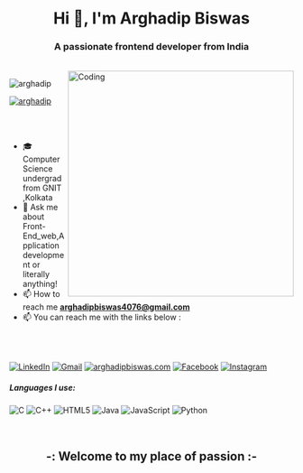 <h1 align="center">Hi 👋, I'm Arghadip Biswas</h1>
<h3 align="center">A passionate frontend developer from India</h3><br>
<a href="https://github.com/arghadipbiswas" target="blank"><img align="right" alt="Coding" width="400" src="https://cdn.dribbble.com/users/1162077/screenshots/3848914/programmer.gif"></a> 

<p align="left"> <img src="https://komarev.com/ghpvc/?username=arghadip&label=Profile%20views&color=0e75b6&style=flat" alt="arghadip" /> </p>

<p align="left"> <a href="https://twitter.com/ArghadipBiswas4" target="blank"><img src="https://img.shields.io/twitter/follow/arghadip?logo=twitter&style=for-the-badge" alt="arghadip" /></a> </p>
<br><br>

- 🎓Computer Science undergrad from GNIT ,Kolkata
- :speech_balloon: Ask me about Front-End_web,Application development or literally anything!
- 📫 How to reach me **arghadipbiswas4076@gmail.com**
- :mailbox: You can reach me with the links below :
<br><br><br><br>

[![LinkedIn](https://img.shields.io/badge/-LINKEDIN-0077B5?style=for-the-badge&logo=linkedin&logoColor=white)](https://www.linkedin.com/in/arghadip-biswas-756a03202/)
[![Gmail](https://img.shields.io/badge/-GMAIL-D14836?style=for-the-badge&logo=gmail&logoColor=white)](mailto:arghadipbiswas4076@gmail.com)
[![arghadipbiswas.com](https://img.shields.io/badge/-ARGHADIPBISWAS.COM-000000?style=for-the-badge&logo=react&logoColor=white)](https://arghadipbiswas.github.io/account/)
[![Facebook](https://img.shields.io/badge/-FACEBOOK-0077B5?style=for-the-badge&logo=facebook&logoColor=white)](https://www.facebook.com/arghadip.biswas.52)
[![Instagram](https://img.shields.io/badge/-INSTAGRAM-0077B5?style=for-the-badge&logo=instagram&logoColor=red)](https://www.instagram.com/arghadip.biswas.52)

##### Languages I use: 

![C](https://img.shields.io/badge/-C-000000?style=flat&logo=c)
![C++](https://img.shields.io/badge/-C++-000000?style=flat&logo=c%2B%2B)
![HTML5](https://img.shields.io/badge/-HTML5-000000?style=flat&logo=html5)
![Java](https://img.shields.io/badge/-Java-000000?style=flat&logo=java)
![JavaScript](https://img.shields.io/badge/-JavaScript-000000?style=flat&logo=javascript)
![Python](https://img.shields.io/badge/-Python-000000?style=flat&logo=python)
<!-- ![SQL](https://img.shields.io/badge/-SQL-000000?style=flat&logo=postgresql) -->
<br> 
<h2 align="center">-: Welcome to my place of passion :- </h2>



<!--
**arghadipbiswas/arghadipbiswas** is a ✨ _special_ ✨ repository because its `README.md` (this file) appears on your GitHub profile.

Here are some ideas to get you started:

- 🔭 I’m currently working on ...
- 🌱 I’m currently learning ...
- 👯 I’m looking to collaborate on ...
- 🤔 I’m looking for help with ...
- 💬 Ask me about ...
- 📫 How to reach me: ...
- 😄 Pronouns: ...
- ⚡ Fun fact: ...
-->
